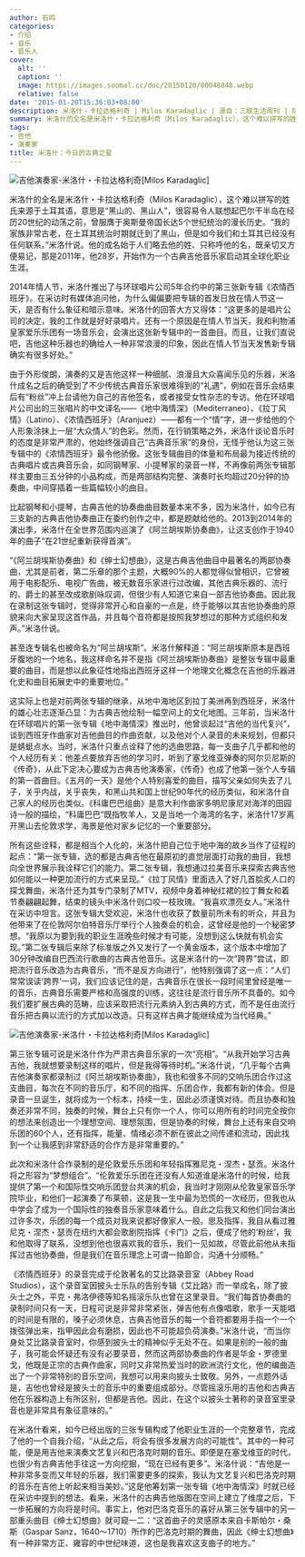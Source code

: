 ```yaml
---
author: 石鸣
categories:
- 介绍
- 音乐
- 音乐人
cover:
  alt: ''
  caption: ''
  image: https://images.soomal.cc/doc/20150120/00048848.webp
  relative: false
date: '2015-01-20T15:36:03+08:00'
description: 米洛什・卡拉达格利奇 | Milos Karadaglic | 源自：三联生活周刊 | 版权：转载 |  平均/总评分：10.00/30
summary: 米洛什的全名是米洛什・卡拉达格利奇（Milos Karadaglic），这个难以拼写的姓氏来源于土耳其语，意思是“黑山的、黑山人”，很容易令人联想起巴尔干半岛在经历20世纪的动荡之前，曾服膺于奥斯曼帝国长达5个世纪统治的漫长历史。“我的家族非常古老，在土耳其统治时期就迁到了黑山，但是如今我们和土耳其已经没有任何联系……
tags:
- 吉他
- 演奏家
title: 米洛什：今日的古典之星
---
```


![吉他演奏家-米洛什・卡拉达格利奇[Milos Karadaglic]](https://images.soomal.cc/doc/20150120/00048847.webp)





米洛什的全名是米洛什・卡拉达格利奇（Milos Karadaglic），这个难以拼写的姓氏来源于土耳其语，意思是“黑山的、黑山人”，很容易令人联想起巴尔干半岛在经历20世纪的动荡之前，曾服膺于奥斯曼帝国长达5个世纪统治的漫长历史。“我的家族非常古老，在土耳其统治时期就迁到了黑山，但是如今我们和土耳其已经没有任何联系。”米洛什说。他的成名始于人们略去他的姓、只称呼他的名，既亲切又方便易记，那是2011年，他28岁，开始作为一个古典吉他音乐家启动其全球化职业生涯。

2014年情人节，米洛什推出了与环球唱片公司5年合约中的第三张新专辑《浓情西班牙》。在采访时有媒体追问他，为什么偏偏要把专辑的首发日放在情人节这一天，是否有什么象征和暗示意味。米洛什的回答大方又得体：“这更多的是唱片公司的决定，我的工作就是好好录唱片。还有一个原因是在情人节当天，我和利物浦皇家爱乐乐团有一场音乐会，会演出这张新专辑中的一首曲目。而且，让我们直说吧，吉他这种乐器也的确给人一种非常浪漫的印象，因此在情人节当天发售新专辑确实有很多好处。”

由于外形俊朗，演奏的又是吉他这样一种细腻、浪漫且大众喜闻乐见的乐器，米洛什成名之后的确受到了不少传统古典音乐家很难得到的“礼遇”，例如在音乐会结束后有“粉丝”冲上台请他为自己的吉他签名，或者接受女性杂志的专访。他在环球唱片公司出的三张唱片的中文译名――《地中海情深》（Mediterraneo）、《拉丁风情》（Latino）、《浓情西班牙》（Aranjuez）――都有一个“情”字，进一步给他的个人形象涂抹上一层“大众情人”的色彩。然而，在行销策略之外，米洛什谈论音乐时的态度是非常严肃的，他始终强调自己“古典音乐家”的身份，无怪乎他认为这三张专辑中的《浓情西班牙》最令他骄傲。这张专辑曲目的体量和布局最为接近传统的古典唱片或古典音乐会，如同钢琴家、小提琴家的录音一样，不再像前两张专辑那样主要由三五分钟的小品构成，而是两部结构完整、演奏时长均超过20分钟的协奏曲，中间穿插着一些篇幅较小的曲目。

比起钢琴和小提琴，古典吉他的协奏曲曲目数量本来不多，因为米洛什，如今已有三支新的古典吉他协奏曲正在委约创作之中，都是题献给他的。2013到2014年的演出季，米洛什在全世界范围内巡演了《阿兰胡埃斯协奏曲》，让这支创作于1940年的曲子“在21世纪重新获得首演”。

“《阿兰胡埃斯协奏曲》和《绅士幻想曲》，这是古典吉他曲目中最著名的两部协奏曲，尤其是前者，第二乐章的那个主题，大概90%的人都觉得似曾相识，它曾被用于电影配乐、电视广告曲，被无数音乐家进行过改编，其他古典乐器的、流行的、爵士的甚至改成歌剧咏叹调，但很少有人知道它来自一部吉他协奏曲。因此我在录制这张专辑时，觉得非常开心和自豪的一点是，终于能够以其吉他协奏曲的原貌来向大家呈现这首作品，并且每个音符都是按照我梦想过的那种方式组织和发声。”米洛什说。

甚至连专辑名也被命名为“阿兰胡埃斯”。米洛什解释道：“阿兰胡埃斯原本是西班牙腹地的一个地名，我这样命名并不是指《阿兰胡埃斯协奏曲》是整张专辑中最重要的曲目，而是想以此象征性地指出西班牙这样一个地理文化概念在吉他的乐器进化史和曲目拓展史中的重要地位。”

这实际上也是对前两张专辑的继承，从地中海地区到拉丁美洲再到西班牙，米洛什的雄心壮志逐渐凸显：为古典吉他绘制一幅空间上的文化地图。三年前，当米洛什在环球唱片的第一张专辑《地中海情深》推出时，他曾谈起过“吉他的当代复兴”，谈到西班牙作曲家对吉他曲目的作曲贡献，以及他对个人录音的未来规划，但都只是蜻蜓点水。当时，米洛什只重点诠释了他的选曲思路，每一支曲子几乎都和他的个人经历有关：他差点要放弃吉他的学习时，听到了塞戈维亚弹奏的阿尔贝尼斯的《传奇》，从此下定决心要成为古典吉他演奏家，《传奇》也成了他第一张个人专辑的第一首曲目。《五月的一天》是他个人特别喜爱的曲目，描写父亲如何失去了儿子，关乎内战，关乎丧失，和黑山共和国上世纪90年代的经历类似，和米洛什自己家人的经历也类似。《科庸巴巴组曲》是意大利作曲家多明尼康尼对海洋的田园诗一般的描绘，“科庸巴巴”既指牧羊人，又是当地一个海湾的名字，米洛什17岁离开黑山去伦敦求学，海景是他对家乡记忆的一个重要部分。

所有这些诠释，都是相当个人化的，米洛什把自己位于地中海的故乡当作了征程的起点：“第一张专辑，选的都是古典吉他在最原初的直觉层面打动我的曲目，我想向全世界展示我诠释它们的能力。第二张专辑，我想通过拉美音乐来探索古典吉他如何能以一种更加流行的方式来呈现。”《拉丁风情》里面选入了好几首脍炙人口的探戈舞曲，米洛什还为其专门录制了MTV，视频中身着神秘红裙的拉丁舞女和着节奏翩翩起舞，结束的镜头中米洛什则口咬一枝玫瑰。“我喜欢漂亮女人。”米洛什在采访中坦言。这张专辑大受欢迎，米洛什也收获了数量前所未有的听众，并且为他带来了在伦敦阿尔伯特音乐厅举行个人独奏会的机会，这曾经是他的一个秘密梦想。“我原以为要到我的职业生涯晚些时候才有可能，没想到这么快就有机会实现。”第二张专辑后来除了标准版之外又发行了一个黄金版本，这个版本中增加了30分钟改编自巴西流行歌曲的古典吉他音乐。这是米洛什的一次“跨界”尝试，即把流行音乐改造为古典音乐，“而不是反方向进行”，他特别强调了这一点：“人们常常误读‘跨界’一词，我们应该记住的是，古典音乐在很长一段时间里曾经是唯一的音乐，古典音乐需要严格和高强度的训练，这往往是流行音乐所不具备的。如今我们要扩展古典的范畴，应该采取把流行元素纳入到古典的方式，而不是任由流行音乐把古典以流行的方式加以改造。只有这样古典才能继续成为当代经典。”

![吉他演奏家-米洛什・卡拉达格利奇[Milos Karadaglic]](https://images.soomal.cc/doc/20150120/00048848.webp)





第三张专辑可说是米洛什作为严肃古典音乐家的一次“亮相”。“从我开始学习古典吉他，我就想要录制这样的唱片，但是我得等待时机。”米洛什说，“几乎每个古典吉他演奏家都录制过《阿兰胡埃斯协奏曲》，我也和很多不同的交响乐团合作过这支曲目，每次在不同的音乐厅，和不同的指挥、乐团合作，我都有新的体会。但是录音一旦诞生，就将成为一个标本，持续一生，因此必须谨慎对待。而且协奏和独奏还非常不同，独奏的时候，舞台上只有你一个人，你可以用所有的时间完全按你的想法来创造出一个理想空间、理想氛围，但是协奏的时候，舞台上还有来自交响乐团的60个人，还有指挥，能量、情绪必须不断在彼此之间传递和流动，因此找到一个让我感到非常舒适的合作方是非常重要的。”

此次和米洛什合作录制的是伦敦爱乐乐团和年轻指挥雅尼克・涅杰・瑟贡。米洛什将之形容为“梦想组合”。“伦敦爱乐乐团在还没有人知道谁是米洛什的时候，给我提供了第一个和国际性交响乐团登台共演的机会，我当时才刚刚从伦敦皇家音乐学院毕业，和他们一起演奏了布莱顿，这是我一生中最为恐慌的一次经历，但我也从中学会了成为一个国际性的独奏音乐家意味着什么。自此之后我又和他们同台演出过许多次，乐团的每一个成员对我来说都好像家人一般。思及指挥，我自从看过雅尼克・涅杰・瑟贡在纽约大都会歌剧院指挥《卡门》之后，便成了他的‘粉丝’，我和他取得了联系，没想到他也很喜欢我的音乐，我们一见如故，尽管此前他从未指挥过吉他协奏曲，但是我们在音乐理念上可谓一拍即合，沟通十分顺畅。”

《浓情西班牙》的录音完成于伦敦著名的艾比路录音室（Abbey Road Studios），这个录音室因披头士乐队的告别专辑《艾比路》而一举成名，除了披头士之外，平克・弗洛伊德等知名摇滚乐队也曾在这里录音。“我们每首协奏曲的录制时间只有一天，日程可说是非常非常紧张，弹吉他有点像唱歌，歌手一天能唱的时间是有限的，嗓子必须休息，古典吉他音乐的每一个音符都要用手指一个一个拨弦弹出来，指甲因此会有磨损，因此也不可能超负荷演奏。”米洛什说，“而当你身处艾比路录音室时，你感到披头士的精神似乎无处不在。如果是别的一般的曲子，我可能会怀疑还有没有必要录音，然而这两部协奏曲的作者是华金・罗德里戈，他既是正宗的古典作曲家，同时又非常热爱当时的欧洲流行文化，他的编曲造出了一个非常特别的音乐空间，我想可以用来向披头士致敬。另外，一点题外话是，吉他也曾经是披头士的音乐中的重要组成部分。尽管摇滚乐用的吉他和古典吉他在乐器构造上有所区别，但都是吉他。因此，在这个以披头士著称的录音室里录音也是非常具有象征意味的。”

在米洛什看来，如今已经出版的三张专辑构成了他职业生涯的一个完整章节，完成了他的一个自我介绍，“从此之后，将会有很多发展方向的可能性”。其中的一种可能，便是用吉他来演奏文艺复兴和巴洛克时期的音乐。即便是在塞戈维亚的时代，也很少有古典吉他手往这一方向挖掘，“现在已经有更多”。米洛什说：“吉他是一种非常多变而又年轻的乐器，我们需要更多的探索，我认为文艺复兴和巴洛克时期的音乐在吉他上听起来相当美妙。”这是他筹划第一张专辑《地中海情深》时就已经在采访中提到的想法。看来，米洛什的古典吉他版图在空间上建立了维度之后，下一步拓展的方向将是时间。事实上，他对巴洛克音乐的喜好从第三张专辑中的另一部重头曲目《绅士幻想曲》就可窥一二：“这首曲子的灵感原本来自卡斯帕尔・桑斯（Gaspar Sanz，1640～1710）所作的巴洛克时期的舞曲，因此《绅士幻想曲》有一种非常方正、雍容的中世纪味道，这也是我喜欢这支曲子的地方。”